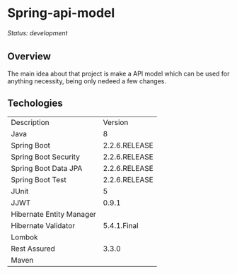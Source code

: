 # Spring-api-model
###### Status: development

## Overview
<p>The main idea about that project is make a API model which can be used for anything necessity, being only nedeed a few changes.</p>

## Techologies

<table>
  <tr>
    <td>Description</td>
    <td>Version</td>
  </tr>
  <tr>
    <td>Java</td>
    <td>8</td>
  </tr>
  <tr>
    <td>Spring Boot</td>
    <td>2.2.6.RELEASE</td>
  </tr>
  <tr>
    <td>Spring Boot Security</td>
    <td>2.2.6.RELEASE</td>
  </tr>
  <tr>
    <td>Spring Boot Data JPA</td>
    <td>2.2.6.RELEASE</td>
  </tr>
    <tr>
    <td>Spring Boot Test</td>
    <td>2.2.6.RELEASE</td>
  </tr>
    <tr>
    <td>JUnit</td>
    <td>5</td>
  </tr>
    <tr>
    <td>JJWT</td>
    <td>0.9.1</td>
  </tr>
    <tr>
    <td>Hibernate Entity Manager</td>
    <td></td>
  </tr>
  <tr>
    <td>Hibernate Validator</td>
    <td>5.4.1.Final</td>
  </tr>
  <tr>
    <td>Lombok</td>
    <td></td>
  </tr>
  <tr>
    <td>Rest Assured</td>
    <td>3.3.0</td>
  </tr>
  <tr>
    <td>Maven</td>
    <td></td>
  </tr>
</table>
